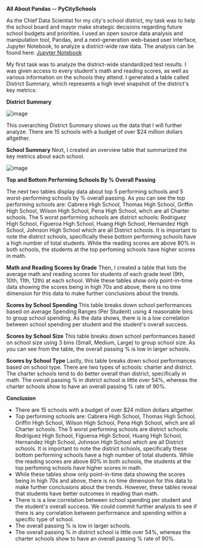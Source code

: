 **All About Pandas -- PyCitySchools**

As the Chief Data Scientist for my city's school district, my task was to help the school board and mayor make strategic decisions regarding future school budgets and priorities. I used an open source data analysis and manipulation tool, Pandas, and a next-generation web-based user interface, Jupyter Notebook, to analyze a district-wide raw data. The analysis can be found here: [Jupyter Notebook](main.ipynb)

My first task was to analyze the district-wide standardized test results. I was given access to every student's math and reading scores, as well as various information on the schools they attend. I generated a table called District Summary, which represents a high level snapshot of the district's key metrics:

**District Summary**

![image](https://user-images.githubusercontent.com/84043141/124283097-85c6dd80-db19-11eb-911f-96974972d4d0.png)

This overarching District Summary shows us the data that I will further analyze. There are 15 schools with a budget of over $24 million dollars altgether.

**School Summary**
Next, I created an overview table that summarized the key metrics about each school.

![image](https://user-images.githubusercontent.com/84043141/124285392-dd664880-db1b-11eb-8b50-b4fdb8a89feb.png)

**Top and Bottom Performing Schools By % Overall Passing**

The next two tables display data about top 5 performing schools and 5 worst-performing schools by % overall passing. As you can see the top performing schools are: Cabrera High School, Thomas High School, Griffin High School, Wilson High School, Pena High School, whch are all Charter schools. The 5 worst performing schools are district schools: Rodriguez High School, Figueroa High School, Huang High School, Hernandez High School, Johnson High School which are all District schools. It is important to note the district schools, specifically these bottom performing schools have a high number of total students. While the reading scores are above 80% in both schools, the students at the top perfoming schools have higher scores in math.

**Math and Reading Scores by Grade**
Then, I created a table that lists the average math and reading scores for students of each grade level (9th, 10th, 11th, 12th) at each school. While these tables show only point-in-time data showing the scores being in high 70s and above, there is no time dimension for this data to make further conclusions about the trends.

**Scores by School Spending**
This table breaks down school performances based on average Spending Ranges (Per Student) using 4 reasonable bins to group school spending. As the data shows, there is is a low correlation between school spending per student and the student's overall success.

**Scores by School Size**
This table breaks down school performances based on school size using 3 bins (Small, Medium, Large) to group school size. As you can see from the table, the overall passing % is low in larger schools.

**Scores by School Type**
Lastly, this table breaks down school performances based on school type. There are two types of schools: charter and district. The charter schools tend to do better overall than district, specifically in math. The overall passing % in district school is little over 54%, whereas the charter schools show to have an overall passing % rate of 90%.

**Conclusion**
- There are 15 schools with a budget of over $24 million dollars altgether.
- Top performing schools are: Cabrera High School, Thomas High School, Griffin High School, Wilson High School, Pena High School, whch are all Charter schools. The 5 worst performing schools are district schools: Rodriguez High School, Figueroa High School, Huang High School, Hernandez High School, Johnson High School which are all District schools. It is important to note the district schools, specifically these bottom performing schools have a high number of total students. While the reading scores are above 80% in both schools, the students at the top perfoming schools have higher scores in math.
- While these tables show only point-in-time data showing the scores being in high 70s and above, there is no time dimension for this data to make further conclusions about the trends. However, these tables reveal that students have better outcomes in reading than math.
- There is is a low correlation between school spending per student and the student's overall success. We could commit further analysis to see if there is any correlation between performance and spending within a specific type of school. 
- The overall passing % is low in larger schools.
- The overall passing % in district school is little over 54%, whereas the charter schools show to have an overall passing % rate of 90%.